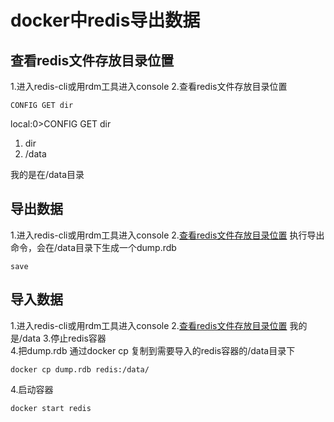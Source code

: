 # docker中redis导出数据 
## 查看redis文件存放目录位置 
1.进入redis-cli或用rdm工具进入console
2.查看redis文件存放目录位置 
```shell  
CONFIG GET dir
```  
local:0>CONFIG GET dir
1) dir
2) /data  
 
我的是在/data目录 
## 导出数据
1.进入redis-cli或用rdm工具进入console
2.[查看redis文件存放目录位置](#查看redis文件存放目录位置)
执行导出命令，会在/data目录下生成一个dump.rdb  
```shell  
save
```  
## 导入数据
1.进入redis-cli或用rdm工具进入console
2.[查看redis文件存放目录位置](#查看redis文件存放目录位置)
我的是/data
3.停止redis容器  
4.把dump.rdb 通过docker cp 复制到需要导入的redis容器的/data目录下

```shell  
docker cp dump.rdb redis:/data/
```  

4.启动容器  
```shell  
docker start redis  
```  